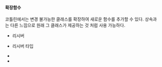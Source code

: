 #### 확장함수

코틀린에서는 변경 불가능한 클래스를 확장하여 새로운 함수를 추가할 수 있다. 상속과는 다른 느낌으로 원래 그 클래스가 제공하는 것 처럼 사용 가능하다.

- 리시버
- 리시버 타입

- 

- 

  

